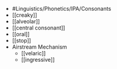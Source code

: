 - #Linguistics/Phonetics/IPA/Consonants
- [[creaky]]
- [[alveolar]]
- [[central consonant]]
- [[oral]]
- [[stop]]
- Airstream Mechanism
	- [[velaric]]
	- [[ingressive]]
